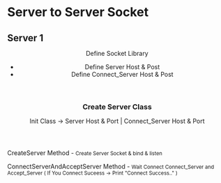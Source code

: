 # Server to Server Socket 

<h2>Server 1</h2>
<header class="header">
    <p>Define Socket Library</p>
    <ul>
        <li>Define Server Host & Post</li>
        <li>Define Connect_Server Host & Post</li>
    </ul>
</header>
<div class="main">
    <header class="main_header">
        <h3>Create Server Class</h3>
        <p>Init Class -> Server Host & Port | Connect_Server Host & Port</p>
    </header>
    <div>
        <p>CreateServer Method -  <small> Create Server Socket & bind & listen </small></p>
        <p>ConnectServerAndAcceptServer Method -  <small> Wait Connect Connect_Server and Accept_Server ( If You Connect Suceess -> Print "Connect Success.." ) </small></p>
    </div>
</div>




<style>
    * {
        margin: 0px;
        padding: 0px;
    }
</style>